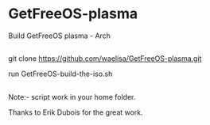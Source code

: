 # GetFreeOS-plasma
Build GetFreeOS plasma - Arch

##

git clone https://github.com/waelisa/GetFreeOS-plasma.git

run GetFreeOS-build-the-iso.sh

##

Note:- script work in your home folder.

Thanks to Erik Dubois for the great work.
